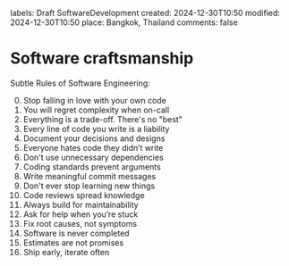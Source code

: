 labels: Draft
        SoftwareDevelopment
created: 2024-12-30T10:50
modified: 2024-12-30T10:50
place: Bangkok, Thailand
comments: false

# Software craftsmanship

Subtle Rules of Software Engineering:

0. Stop falling in love with your own code 
1. You will regret complexity when on-call
2. Everything is a trade-off. There's no "best"
3. Every line of code you write is a liability
4. Document your decisions and designs
5. Everyone hates code they didn’t write
6. Don't use unnecessary dependencies
7. Coding standards prevent arguments
8. Write meaningful commit messages
9. Don't ever stop learning new things
10. Code reviews spread knowledge
11. Always build for maintainability
12. Ask for help when you’re stuck
13. Fix root causes, not symptoms
14. Software is never completed
15. Estimates are not promises
16. Ship early, iterate often
